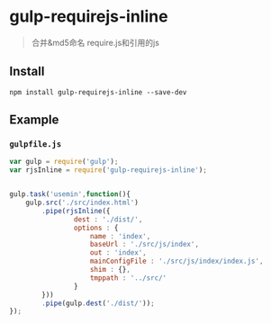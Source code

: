 gulp-requirejs-inline
================

> 合并&md5命名 require.js和引用的js


## Install
```
npm install gulp-requirejs-inline --save-dev
```

## Example
### `gulpfile.js`

```javascript
var gulp = require('gulp');
var rjsInline = require('gulp-requirejs-inline');


gulp.task('usemin',function(){
    gulp.src('./src/index.html')
        .pipe(rjsInline({
                dest : './dist/',
                options : {
	                name : 'index',
	                baseUrl : './src/js/index',
	                out : 'index',
	                mainConfigFile : './src/js/index/index.js',
	                shim : {},
	                tmppath : '../src/'
            	}
        }))
        .pipe(gulp.dest('./dist/'));
});
```
